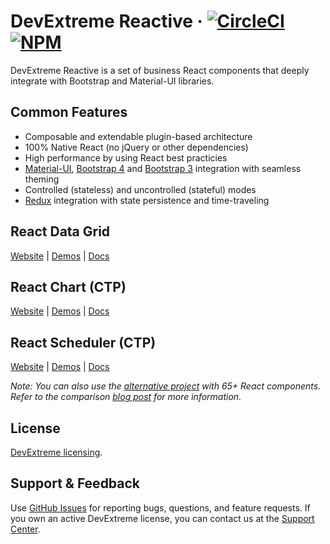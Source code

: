 # DevExtreme Reactive &middot; [![CircleCI](https://img.shields.io/circleci/project/github/DevExpress/devextreme-reactive/master.svg)](https://circleci.com/gh/DevExpress/devextreme-reactive) [![NPM](https://img.shields.io/npm/v/@devexpress/dx-core.svg)](https://www.npmjs.com/package/@devexpress/dx-core)

DevExtreme Reactive is a set of business React components that deeply integrate with Bootstrap and Material-UI libraries.

## Common Features

- Composable and extendable plugin-based architecture
- 100% Native React (no jQuery or other dependencies)
- High performance by using React best practicies
- [Material-UI](https://github.com/mui-org/material-ui), [Bootstrap 4](http://reactstrap.github.io) and [Bootstrap 3](https://github.com/react-bootstrap/react-bootstrap) integration with seamless theming
- Controlled (stateless) and uncontrolled (stateful) modes
- [Redux](https://github.com/reactjs/redux/) integration with state persistence and time-traveling

## React Data Grid

[Website](https://devexpress.github.io/devextreme-reactive/react/grid/) | [Demos](https://devexpress.github.io/devextreme-reactive/react/grid/demos/) | [Docs](https://devexpress.github.io/devextreme-reactive/react/grid/docs/)

## React Chart (CTP)

[Website](https://devexpress.github.io/devextreme-reactive/react/chart/) | [Demos](https://devexpress.github.io/devextreme-reactive/react/chart/demos/) | [Docs](https://devexpress.github.io/devextreme-reactive/react/chart/docs/)

## React Scheduler (CTP)

[Website](https://devexpress.github.io/devextreme-reactive/react/scheduler/) | [Demos](https://devexpress.github.io/devextreme-reactive/react/scheduler/demos/) | [Docs](https://devexpress.github.io/devextreme-reactive/react/scheduler/docs/)

*Note: You can also use the [alternative project](https://github.com/DevExpress/devextreme-react) with 65+ React components. Refer to the comparison [blog post](https://community.devexpress.com/blogs/oliver/archive/2018/04/20/devextreme-new-react-wrappers-vs-native-react-components.aspx) for more information.*

## License

[DevExtreme licensing](https://js.devexpress.com/licensing/).

## Support & Feedback

Use [GitHub Issues](https://github.com/DevExpress/devextreme-reactive/issues) for reporting bugs, questions, and feature requests. If you own an active DevExtreme license, you can contact us at the [Support Center](https://www.devexpress.com/ask).

